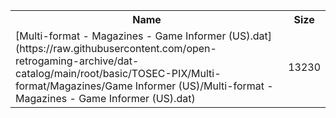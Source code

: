 <table>
<tr><th>Name</th><th>Size</th></tr>
<tr><td>
[Multi-format - Magazines - Game Informer (US).dat](https://raw.githubusercontent.com/open-retrogaming-archive/dat-catalog/main/root/basic/TOSEC-PIX/Multi-format/Magazines/Game Informer (US)/Multi-format - Magazines - Game Informer (US).dat)
</td><td>13230</td></tr>
</table>
